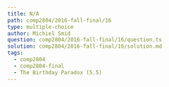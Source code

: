 ```yaml
---
title: N/A
path: comp2804/2016-fall-final/16
type: multiple-choice
author: Michiel Smid
question: comp2804/2016-fall-final/16/question.ts
solution: comp2804/2016-fall-final/16/solution.md
tags:
  - comp2804
  - comp2804-final
  - The Birthday Paradox (5.5)
---
```

